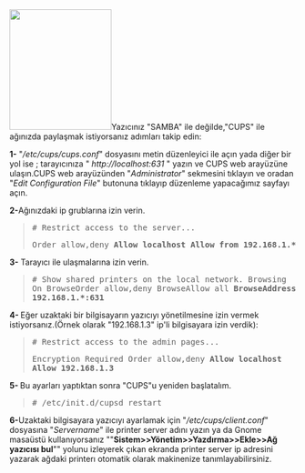 <html><body><img class="alignright" title="CUPS" src="http://www.cups.org/doc-1.1/images/cups-large.gif" alt="" width="179" height="212">Yazıcınız "SAMBA" ile değilde,"CUPS" ile ağınızda paylaşmak istiyorsanız adımları takip edin:

<strong>1-</strong> "<em>/etc/cups/cups.conf</em>" dosyasını metin düzenleyici ile açın yada diğer bir yol ise ; tarayıcınıza " <em>http://localhost:631</em> " yazın ve CUPS web arayüzüne ulaşın.CUPS web arayüzünden "<em>Administrator</em>" sekmesini tıklayın ve oradan "<em>Edit Configuration File</em>" butonuna tıklayıp düzenleme yapacağımız sayfayı açın.

<strong>2-</strong>Ağınızdaki ip grublarına izin verin.
<blockquote><tt>
# Restrict access to the server...</tt>

<tt>Order allow,deny
<strong> Allow localhost
Allow from 192.168.1.*</strong>
</tt></blockquote>
<strong>3-</strong> Tarayıcı ile ulaşmalarına izin verin.
<blockquote><tt>
# Show shared printers on the local network.
Browsing On
BrowseOrder allow,deny
BrowseAllow all
<strong>BrowseAddress 192.168.1.*:631</strong></tt></blockquote>
<strong>4- </strong>Eğer uzaktaki bir bilgisayarın yazıcıyı yönetilmesine izin vermek istiyorsanız.(Örnek olarak "192.168.1.3" ip'li bilgisayara izin verdik):
<blockquote><tt>
# Restrict access to the admin pages...</tt>

<tt>Encryption Required
Order allow,deny
<strong>Allow localhost
Allow 192.168.1.3</strong></tt>

<tt></tt></blockquote>
<strong>5- </strong>Bu ayarları yaptıktan sonra "CUPS"u yeniden başlatalım.
<blockquote><tt># /etc/init.d/cupsd restart</tt></blockquote>
<strong>6-</strong>Uzaktaki bilgisayara yazıcıyı ayarlamak için "<em>/etc/cups/client.conf</em>" dosyasına "<em>Servername</em>" ile printer server adını yazın ya da Gnome masaüstü kullanıyorsanız ""<strong>Sistem&gt;&gt;Yönetim&gt;&gt;Yazdırma&gt;&gt;Ekle&gt;&gt;Ağ yazıcısı bul</strong>"" yolunu izleyerek çıkan ekranda printer server ip adresini yazarak ağdaki printerı otomatik olarak makinenize tanımlayabilirsiniz.</body></html>